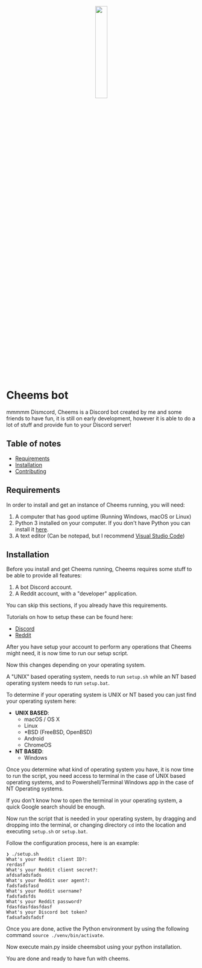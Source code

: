 <p align="center">
<img src="https://i.imgur.com/gymxVRg.jpg" width=25% height=25%/>
</p>

# Cheems bot
mmmmm Dismcord, Cheems is a Discord bot created by me and some friends to have fun, it is still on early development, however it is able to do a lot of stuff and provide 
fun to your Discord server!

## Table of notes

- [Requirements](#requirements)
- [Installation](#installation)
- [Contributing](#contributing)

## Requirements

In order to install and get an instance of Cheems running, you will need:

1. A computer that has good uptime (Running Windows, macOS or Linux)
2. Python 3 installed on your computer. If you don't have Python you can install it [here](https://www.python.org/downloads/).
3. A text editor (Can be notepad, but I recommend [Visual Studio Code](https://code.visualstudio.com/))

## Installation

Before you install and get Cheems running, Cheems requires some stuff to be able to provide all features:

1. A bot Discord account.
2. A Reddit account, with a "developer" application.

You can skip this sections, if you already have this requirements.

Tutorials on how to setup these can be found here:
- [Discord](https://github.com/DiegoMagdaleno/cheems-bot/blob/master/documentation/discord_bot.md)
- [Reddit](https://github.com/DiegoMagdaleno/cheems-bot/blob/master/documentation/reddit_dev.md)

After you have setup your account to perform any operations that Cheems might need, it is now time to run our setup script.

Now this changes depending on your operating system.

A "UNIX" based operating system, needs to run `setup.sh` while an NT based operating system needs to run `setup.bat`. 

To determine if your operating system is UNIX or NT based you can just find your operating system here:

- **UNIX BASED**:
    - macOS / OS X
    - Linux
    - *BSD (FreeBSD, OpenBSD)
    - Android
    - ChromeOS
- **NT BASED**:
    - Windows

Once you determine what kind of operating system you have, it is now time to run the script, you need access to terminal in the case of UNIX based operating systems, and to Powershell/Terminal Windows app in the case of NT Operating systems.

If you don't know how to open the terminal in your operating system, a quick Google search should be enough.

Now run the script that is needed in your operating system, by dragging and dropping into the terminal, or changing directory `cd` into the location and executing `setup.sh` or `setup.bat`.

Follow the configuration process, here is an example:

```
❯ ./setup.sh
What's your Reddit client ID?:
rerdasf
What's your Reddit client secret?:
afdsafadsfads
What's your Reddit user agent?:
fadsfadsfasd
What's your Reddit username?
fadsfadsfds
What's your Reddit password?
fdasfdasfdasfdasf
What's your Discord bot token?
fadsafadsfadsf
```

Once you are done, active the Python environment by using the following command `source ./venv/bin/activate`.

Now execute main.py inside cheemsbot using your python installation.

You are done and ready to have fun with cheems.

